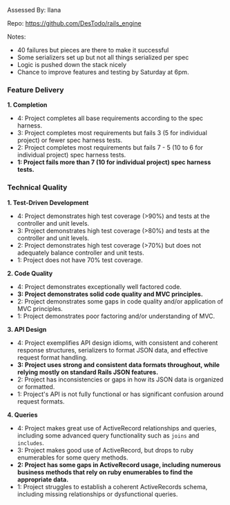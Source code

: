 Assessed By: Ilana 

Repo: https://github.com/DesTodo/rails_engine

Notes: 
- 40 failures but pieces are there to make it successful
- Some serializers set up but not all things serialized per spec
- Logic is pushed down the stack nicely 
- Chance to improve features and testing by Saturday at 6pm.

### Feature Delivery

**1. Completion**

* 4: Project completes all base requirements according to the spec harness.
* 3: Project completes most requirements but fails 3 (5 for individual project) or fewer spec harness tests.
* 2: Project completes most requirements but fails 7 - 5 (10 to 6 for individual project) spec harness tests.
* **1: Project fails more than 7 (10 for individual project) spec harness tests.**

### Technical Quality

**1. Test-Driven Development**

* 4: Project demonstrates high test coverage (>90%) and tests at the controller and unit levels.
* 3: Project demonstrates high test coverage (>80%) and tests at the controller and unit levels.
* 2: Project demonstrates high test coverage (>70%) but does not adequately balance controller and unit tests.
* 1: Project does not have 70% test coverage.

**2. Code Quality**

* 4: Project demonstrates exceptionally well factored code.
* **3: Project demonstrates solid code quality and MVC principles.**
* 2: Project demonstrates some gaps in code quality and/or application of MVC principles.
* 1: Project demonstrates poor factoring and/or understanding of MVC.

**3. API Design**

* 4: Project exemplifies API design idioms, with consistent and coherent response structures, serializers to format JSON data, and effective request format handling.
* **3: Project uses strong and consistent data formats throughout, while relying mostly on standard Rails JSON features.**
* 2: Project has inconsistencies or gaps in how its JSON data is organized or formatted.
* 1: Project's API is not fully functional or has significant confusion around request formats.

**4. Queries**

* 4: Project makes great use of ActiveRecord relationships and queries, including some advanced query functionality such as `joins` and `includes`.
* 3: Project makes good use of ActiveRecord, but drops to ruby enumerables for some query methods.
* **2: Project has some gaps in ActiveRecord usage, including numerous business methods that rely on ruby enumerables to find the appropriate data.**
* 1: Project struggles to establish a coherent ActiveRecords schema, including missing relationships or dysfunctional queries.
